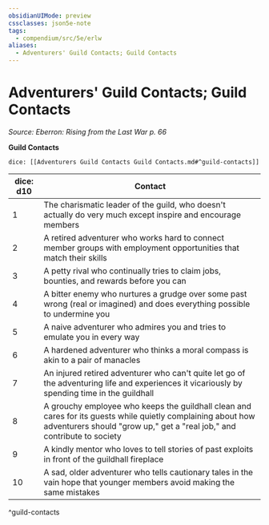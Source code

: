 ```yaml
---
obsidianUIMode: preview
cssclasses: json5e-note
tags:
  - compendium/src/5e/erlw
aliases:
  - Adventurers' Guild Contacts; Guild Contacts
---
```

# Adventurers' Guild Contacts; Guild Contacts
*Source: Eberron: Rising from the Last War p. 66* 

**Guild Contacts**

`dice: [[Adventurers Guild Contacts Guild Contacts.md#^guild-contacts]]`

| dice: d10 | Contact |
|-----------|---------|
| 1 | The charismatic leader of the guild, who doesn't actually do very much except inspire and encourage members |
| 2 | A retired adventurer who works hard to connect member groups with employment opportunities that match their skills |
| 3 | A petty rival who continually tries to claim jobs, bounties, and rewards before you can |
| 4 | A bitter enemy who nurtures a grudge over some past wrong (real or imagined) and does everything possible to undermine you |
| 5 | A naive adventurer who admires you and tries to emulate you in every way |
| 6 | A hardened adventurer who thinks a moral compass is akin to a pair of manacles |
| 7 | An injured retired adventurer who can't quite let go of the adventuring life and experiences it vicariously by spending time in the guildhall |
| 8 | A grouchy employee who keeps the guildhall clean and cares for its guests while quietly complaining about how adventurers should "grow up," get a "real job," and contribute to society |
| 9 | A kindly mentor who loves to tell stories of past exploits in front of the guildhall fireplace |
| 10 | A sad, older adventurer who tells cautionary tales in the vain hope that younger members avoid making the same mistakes |
^guild-contacts
